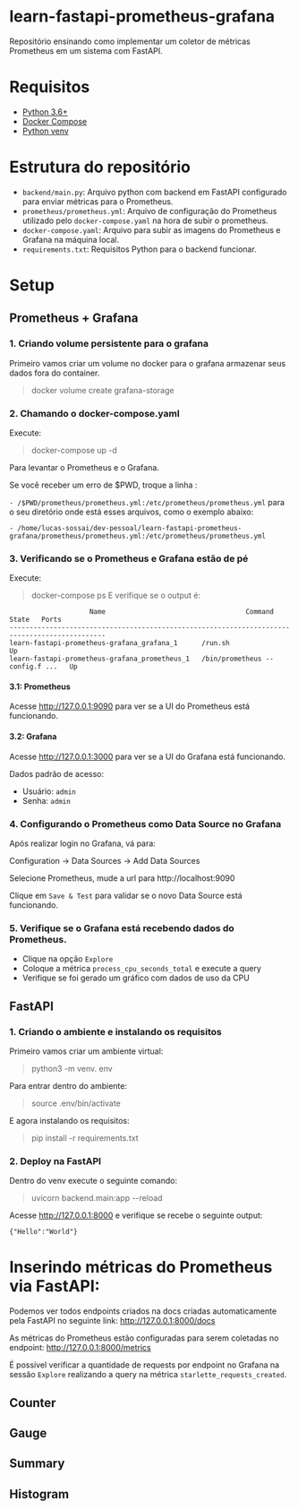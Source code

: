 # learn-fastapi-prometheus-grafana
Repositório ensinando como implementar um coletor de métricas Prometheus em um sistema com FastAPI.

# Requisitos
* [Python 3.6+](https://www.python.org/downloads/)
* [Docker Compose](https://www.digitalocean.com/community/tutorials/how-to-install-and-use-docker-compose-on-ubuntu-20-04-pt)
* [Python venv](https://docs.python.org/3/library/venv.html)

# Estrutura do repositório
* `backend/main.py`: Arquivo python com backend em FastAPI configurado para enviar métricas para o Prometheus.
* `prometheus/prometheus.yml`: Arquivo de configuração do Prometheus utilizado pelo `docker-compose.yaml` na hora de subir o prometheus.
* `docker-compose.yaml`: Arquivo para subir as imagens do Prometheus e Grafana na máquina local.
* `requirements.txt`: Requisitos Python para o backend funcionar.

# Setup
## Prometheus + Grafana
### 1. Criando volume persistente para o grafana
Primeiro vamos criar um volume no docker para o grafana armazenar seus dados fora do container.
>docker volume create grafana-storage

### 2. Chamando o docker-compose.yaml
Execute:
>docker-compose up -d

Para levantar o Prometheus e o Grafana.

Se você receber um erro de $PWD, troque a linha :

`- /$PWD/prometheus/prometheus.yml:/etc/prometheus/prometheus.yml` para o seu diretório onde está esses arquivos, como o exemplo abaixo:

 `- /home/lucas-sossai/dev-pessoal/learn-fastapi-prometheus-grafana/prometheus/prometheus.yml:/etc/prometheus/prometheus.yml`

### 3. Verificando se o Prometheus e Grafana estão de pé
Execute:
> docker-compose ps
E verifique se o output é:
```
                    Name                                   Command               State   Ports
----------------------------------------------------------------------------------------------
learn-fastapi-prometheus-grafana_grafana_1      /run.sh                          Up           
learn-fastapi-prometheus-grafana_prometheus_1   /bin/prometheus --config.f ...   Up   
```
#### 3.1: Prometheus
Acesse http://127.0.0.1:9090 para ver se a UI do Prometheus está funcionando.

#### 3.2: Grafana

Acesse http://127.0.0.1:3000 para ver se a UI do Grafana está funcionando.

Dados padrão de acesso:
* Usuário: `admin`
* Senha: `admin`
### 4. Configurando o Prometheus como Data Source no Grafana
Após realizar login no Grafana, vá para:

Configuration -> Data Sources -> Add Data Sources

Selecione Prometheus, mude a url para http://localhost:9090

Clique em `Save & Test` para validar se o novo Data Source está funcionando.

### 5. Verifique se o Grafana está recebendo dados do Prometheus.

* Clique na opção `Explore`
* Coloque a métrica `process_cpu_seconds_total` e execute a query
* Verifique se foi gerado um gráfico com dados de uso da CPU

## FastAPI
### 1. Criando o ambiente e instalando os requisitos
Primeiro vamos criar um ambiente virtual:

> python3 -m venv. env

Para entrar dentro do ambiente:

> source .env/bin/activate

E agora instalando os requisitos:

> pip install -r requirements.txt


### 2. Deploy na FastAPI
Dentro do venv execute o seguinte comando:
> uvicorn backend.main:app --reload

Acesse http://127.0.0.1:8000 e verifique se recebe o seguinte output:

`{"Hello":"World"}`
# Inserindo métricas do Prometheus via FastAPI:
Podemos ver todos endpoints criados na docs criadas automaticamente pela FastAPI no seguinte link: http://127.0.0.1:8000/docs

As métricas do Prometheus estão configuradas para serem coletadas no endpoint: http://127.0.0.1:8000/metrics

É possível verificar a quantidade de requests por endpoint no Grafana na sessão `Explore` realizando a query na métrica `starlette_requests_created`.

## Counter

## Gauge

## Summary

## Histogram
